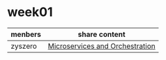 # week01

| menbers | share content                                                |
| ------- | ------------------------------------------------------------ |
| zyszero | [Microservices and Orchestration](https://martinfowler.com/microservices/) |


